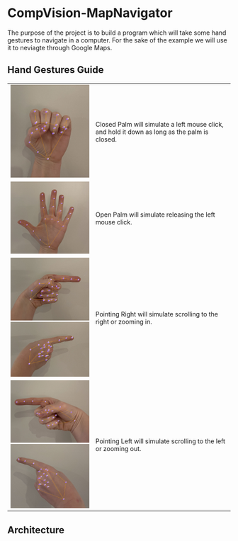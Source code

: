 # CompVision-MapNavigator
The purpose of the project is to build a program which will take some hand gestures to navigate in a computer. For the sake of the example we will use it to neviagte through Google Maps.

## Hand Gestures Guide

<table>
  <tr>
    <td>
      <img src="images/annotated_closed.jpg" alt="Closed Palm" style="width:200px;"/>
    </td>
    <td>
      Closed Palm will simulate a left mouse click, and hold it down as long as the palm is closed.
    </td>
  </tr>
  <tr>
    <td>
      <img src="images/annotated_open.jpg" alt="Open Palm" style="width:200px;"/>
    </td>
    <td>
      Open Palm will simulate releasing the left mouse click.
    </td>
  </tr>
  <tr>
    <td>
      <img src="images/annotated_right.jpg" alt="Pointing Right" style="width:200px;"/>
      <img src="images/annotated_right2.jpg" alt="Pointing Right 2" style="width:200px;"/>
    </td>
    <td>
      Pointing Right will simulate scrolling to the right or zooming in.
    </td>
  </tr>
  <tr>
    <td>
      <img src="images/annotated_left.jpg" alt="Pointing Left" style="width:200px;"/>
      <img src="images/annotated_left2.jpg" alt="Pointing Left 2" style="width:200px;"/>
    </td>
    <td>
      Pointing Left will simulate scrolling to the left or zooming out.
    </td>
  </tr>
</table>


## Architecture



